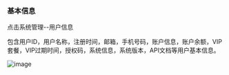 ### 基本信息

点击系统管理--用户信息

包含用户ID，用户名称，注册时间，邮箱，手机号码，账户信息，账户余额，VIP套餐，VIP过期时间，授权码，系统信息，系统版本，API文档等用户基本信息。

![image](https://user-images.githubusercontent.com/90588289/135239112-2b2025e3-f661-4e00-9f90-e038b5de97f9.png)

